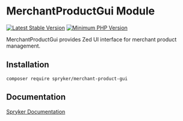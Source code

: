 # MerchantProductGui Module
[![Latest Stable Version](https://poser.pugx.org/spryker/merchant-product-gui/v/stable.svg)](https://packagist.org/packages/spryker/merchant-product-gui)
[![Minimum PHP Version](https://img.shields.io/badge/php-%3E%3D%208.1-8892BF.svg)](https://php.net/)

MerchantProductGui provides Zed UI interface for merchant product management.

## Installation

```
composer require spryker/merchant-product-gui
```

## Documentation

[Spryker Documentation](https://docs.spryker.com)
